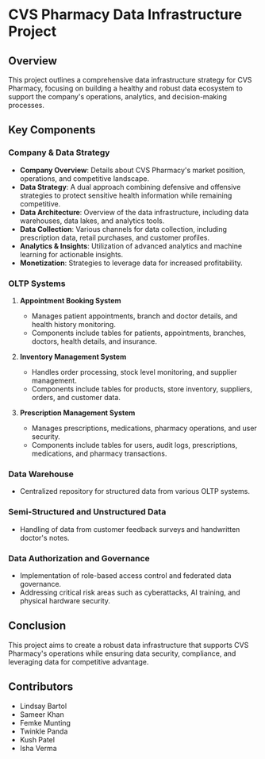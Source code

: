 # CVS Pharmacy Data Infrastructure Project

## Overview

This project outlines a comprehensive data infrastructure strategy for CVS Pharmacy, focusing on building a healthy and robust data ecosystem to support the company's operations, analytics, and decision-making processes.

## Key Components

### Company & Data Strategy

- **Company Overview**: Details about CVS Pharmacy's market position, operations, and competitive landscape.
- **Data Strategy**: A dual approach combining defensive and offensive strategies to protect sensitive health information while remaining competitive.
- **Data Architecture**: Overview of the data infrastructure, including data warehouses, data lakes, and analytics tools.
- **Data Collection**: Various channels for data collection, including prescription data, retail purchases, and customer profiles.
- **Analytics & Insights**: Utilization of advanced analytics and machine learning for actionable insights.
- **Monetization**: Strategies to leverage data for increased profitability.

### OLTP Systems

1. **Appointment Booking System**
   - Manages patient appointments, branch and doctor details, and health history monitoring.
   - Components include tables for patients, appointments, branches, doctors, health details, and insurance.

2. **Inventory Management System**
   - Handles order processing, stock level monitoring, and supplier management.
   - Components include tables for products, store inventory, suppliers, orders, and customer data.

3. **Prescription Management System**
   - Manages prescriptions, medications, pharmacy operations, and user security.
   - Components include tables for users, audit logs, prescriptions, medications, and pharmacy transactions.

### Data Warehouse

- Centralized repository for structured data from various OLTP systems.

### Semi-Structured and Unstructured Data

- Handling of data from customer feedback surveys and handwritten doctor's notes.

### Data Authorization and Governance

- Implementation of role-based access control and federated data governance.
- Addressing critical risk areas such as cyberattacks, AI training, and physical hardware security.

## Conclusion

This project aims to create a robust data infrastructure that supports CVS Pharmacy's operations while ensuring data security, compliance, and leveraging data for competitive advantage.

## Contributors

- Lindsay Bartol
- Sameer Khan
- Femke Munting
- Twinkle Panda
- Kush Patel
- Isha Verma


